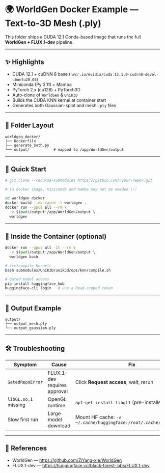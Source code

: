 # 🌍 WorldGen Docker Example — Text-to-3D Mesh (.ply)

This folder ships a CUDA 12.1 Conda-based image that runs the full **WorldGen + FLUX.1-dev** pipeline.

---

## ✨ Highlights
- CUDA 12.1 + cuDNN 8 base (`nvcr.io/nvidia/cuda:12.1.0-cudnn8-devel-ubuntu20.04`)
- Miniconda (Py 3.11) + Mamba
- PyTorch 2.x (cu128) + PyTorch3D
- Auto-clone of `WorldGen` & `UniK3D`
- Builds the CUDA KNN kernel at container start
- Generates both Gaussian-splat and mesh `.ply` files

---

## 📁 Folder Layout
```
worldgen_docker/
├── Dockerfile
├── generate_both.py
└── output/           # mapped to /app/WorldGen/output
```

---

## 🚀 Quick Start

```bash
# git clone --recurse-submodules https://github.com/<your-repo>.git

# in docker image, miniconda and mamba may not be needed !!!

cd worldgen_docker
docker build --no-cache -t worldgen .
docker run --gpus all --rm \
  -v $(pwd)/output:/app/WorldGen/output \
  worldgen
```

---

## 🔧 Inside the Container (optional)

```bash
docker run --gpus all -it --rm \
  -v $(pwd)/output:/app/WorldGen/output \
  worldgen bash
```

```bash
# (re)compile kernels
bash submodules/UniK3D/unik3d/ops/knn/compile.sh

# gated model access
pip install huggingface_hub
huggingface-cli login   # use a Read-scoped token
```

---

## 📂 Output Example
```
output/
├── output_mesh.ply
└── output_gaussian.ply
```

---

## 🛠 Troubleshooting

| Symptom | Cause | Fix |
|---------|-------|-----|
| `GatedRepoError` | FLUX.1-dev requires approval | Click **Request access**, wait, rerun |
| `libGL.so.1` missing | OpenGL runtime | `apt-get install libgl1` (pre-installed) |
| Slow first run | Large model download | Mount HF cache: `-v ~/.cache/huggingface:/root/.cache/huggingface` |

---

## 🔗 References
- WorldGen — <https://github.com/ZiYang-xie/WorldGen>  
- FLUX.1-dev — <https://huggingface.co/black-forest-labs/FLUX.1-dev>
